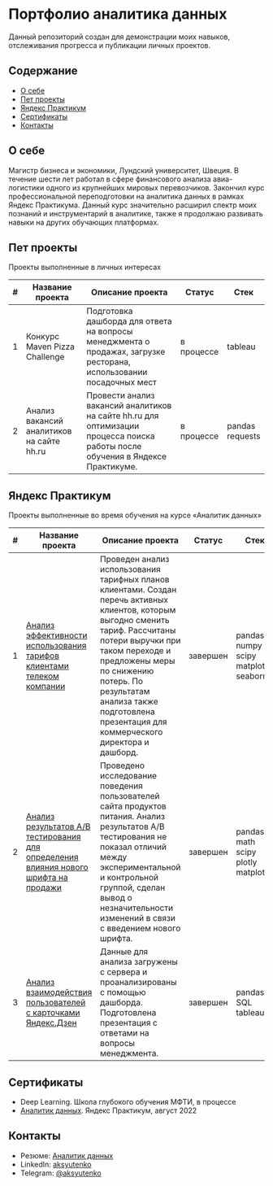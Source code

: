 # Портфолио аналитика данных
Данный репозиторий создан для демонстрации моих навыков, отслеживания прогресса и публикации личных проектов.

## Содержание
- [О себе](#о-себе)
- [Пет проекты](#пет-проекты)
- [Яндекс Практикум](#яндекс-практикум)
- [Сертификаты](#сертификаты)
- [Контакты](#контакты)
  
## О себе

Магистр бизнеса и экономики, Лундский университет, Швеция. В течение шести лет работал в сфере финансового анализа авиа-логистики одного из крупнейших мировых перевозчиков. Закончил курс профессиональной переподготовки на аналитика данных в рамках Яндекс Практикума. Данный курс значительно расширил спектр моих познаний и инструментарий в аналитике, также я продолжаю развивать навыки на других обучающих платформах.


## Пет проекты

Проекты выполненные в личных интересах

|#|Название проекта|Описание проекта|Статус|Стек|
|-|----------|----------|----------|----------|
|1|Конкурс Maven Pizza Challenge|Подготовка дашборда для ответа на вопросы менеджмента о продажах, загрузке ресторана, использовании посадочных мест|в процессе|tableau|
|2|Анализ вакансий аналитиков на сайте hh.ru|Провести анализ вакансий аналитиков на сайте hh.ru для оптимизации процесса поиска работы после обучения в Яндексе Практикуме.|в процессе|pandas</br>requests</br>|

## Яндекс Практикум

Проекты выполненные во время обучения на курсе «Аналитик данных»

|#|Название проекта|Описание проекта|Статус|Стек|
|-|----------|----------|----------|----------|
|1|[Анализ эффективности использования тарифов клиентами телеком компании](https://github.com/aksyutenko/data_analyst_portfolio/tree/main/telecom)|Проведен анализ использования тарифных планов клиентами. Создан перечь активных клиентов, которым выгодно сменить тариф. Рассчитаны потери выручки при таком переходе и предложены меры по снижению потерь. По результатам анализа также подготовлена презентация для коммерческого директора и дашборд.|завершен|pandas</br>numpy</br>scipy</br>matplotlib</br>seaborn|
|2|[Анализ результатов А/В тестирования для определения влияния нового шрифта на продажи](https://github.com/aksyutenko/data_analyst_portfolio/tree/main/AB_test)|Проведено исследование поведения пользователей сайта продуктов питания. Анализ результатов А/В тестирования не показал отличий между экспериментальной и контрольной группой, сделан вывод о незначительности изменений в связи с введением нового шрифта.|завершен|pandas</br>math</br>scipy</br>plotly</br>matplotlib|
|3|[Анализ взаимодействия пользователей с карточками Яндекс.Дзен](https://github.com/aksyutenko/data_analyst_portfolio/tree/main/zen)|Данные для анализа загружены с сервера и проанализированы с помощью дашборда. Подготовлена презентация с ответами на вопросы менеджмента.|завершен|pandas</br>SQL</br>tableau|

## Сертификаты
- Deep Learning. Школа глубокого обучения МФТИ, в процессе
- [Аналитик данных](https://disk.yandex.ru/i/k8ZLHXZzivXPKQ). Яндекс Практикум, август 2022

## Контакты
- Резюме: [Аналитик данных](https://hh.ru/resume/7004c8abff013922e90039ed1f3676316f6e69)
- LinkedIn: [aksyutenko](https://www.linkedin.com/in/aksyutenko)
- Telegram: [@aksyutenko](https://t.me/aksyutenko)
